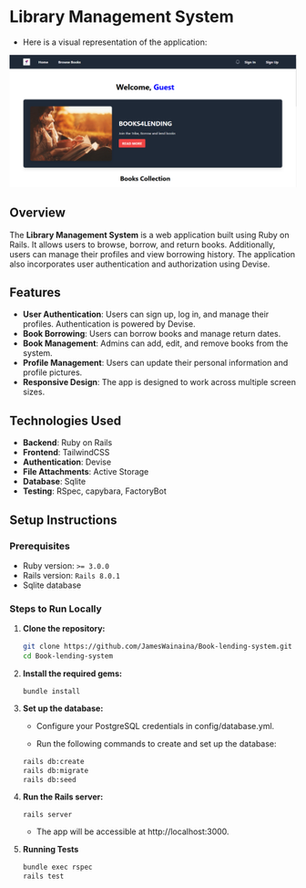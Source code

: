 
# Library Management System

- Here is a visual representation of the application:

![Project Overview](/public/Project%20picture.PNG)


## Overview

The **Library Management System** is a web application built using Ruby on Rails. It allows users to browse, borrow, and return books. Additionally, users can manage their profiles and view borrowing history. The application also incorporates user authentication and authorization using Devise.

## Features

- **User Authentication**: Users can sign up, log in, and manage their profiles. Authentication is powered by Devise.
- **Book Borrowing**: Users can borrow books and manage return dates.
- **Book Management**: Admins can add, edit, and remove books from the system.
- **Profile Management**: Users can update their personal information and profile pictures.
- **Responsive Design**: The app is designed to work across multiple screen sizes.

## Technologies Used

- **Backend**: Ruby on Rails
- **Frontend**: TailwindCSS
- **Authentication**: Devise
- **File Attachments**: Active Storage
- **Database**: Sqlite
- **Testing**: RSpec, capybara, FactoryBot

## Setup Instructions

### Prerequisites

- Ruby version: `>= 3.0.0`
- Rails version: `Rails 8.0.1 `
- Sqlite database

### Steps to Run Locally

1. **Clone the repository:**

   ```bash
   git clone https://github.com/JamesWainaina/Book-lending-system.git
   cd Book-lending-system
   ```

2.  **Install the required gems:**
    ```
    bundle install
    ```

3. **Set up the database:**

    - Configure your PostgreSQL credentials in config/database.yml.

    - Run the following commands to create and set up the database:
   
    ```
    rails db:create
    rails db:migrate
    rails db:seed
    ```

4. **Run the Rails server:**
    ```
    rails server
    ```
    - The app will be accessible at http://localhost:3000.


5. **Running Tests**
    ```
    bundle exec rspec
    rails test
    ```
